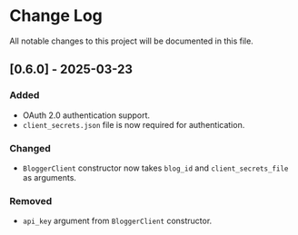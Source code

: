# Change Log

All notable changes to this project will be documented in this file.

## [0.6.0] - 2025-03-23

### Added
- OAuth 2.0 authentication support.
- `client_secrets.json` file is now required for authentication.

### Changed
- `BloggerClient` constructor now takes `blog_id` and `client_secrets_file` as arguments.

### Removed
- `api_key` argument from `BloggerClient` constructor.